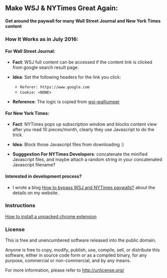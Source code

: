 
## Make WSJ & NYTimes Great Again:

#### Get around the paywall for many Wall Street Journal and New York Times content



### How It Works as in July 2016:

#### For Wall Street Journal:
*  **Fact**: WSJ full content can be accessed if the content link is clicked from google search result page.

*  **Idea**: Set the following headers for the link you click:
	* `Referer: https://www.google.com`
	* `Cookie: <NONE>`

*  **Reference**: The logic is copied from [wsj-walljumper](https://github.com/hatboysam/wsj-walljumper)

#### For New York Times:
*  **Fact**: NYTimes pops up subscription window and blocks content view after you read 10 pieces/month, clearly they use Javascript to do the trick.

*  **Idea**:  Block those Javascript files from downloading :)

*  **Sugggestion For NYTimes Developers**: concatenate the minified Javascript files, and maybe attach a random string in your concatenated Javascript filename?

#### Interested in development process?
*	I wrote a blog [How to bypass WSJ and NYTimes paywalls?](http://blog.jinsongli.com/) about the details on my website.



### Instructions
[How to install a unpacked chrome extension](http://lifehacker.com/5919997/how-to-install-extensions-that-arent-from-the-official-chrome-web-store)



### License
This is free and unencumbered software released into the public domain.

Anyone is free to copy, modify, publish, use, compile, sell, or
distribute this software, either in source code form or as a compiled
binary, for any purpose, commercial or non-commercial, and by any
means.

For more information, please refer to <http://unlicense.org/>
